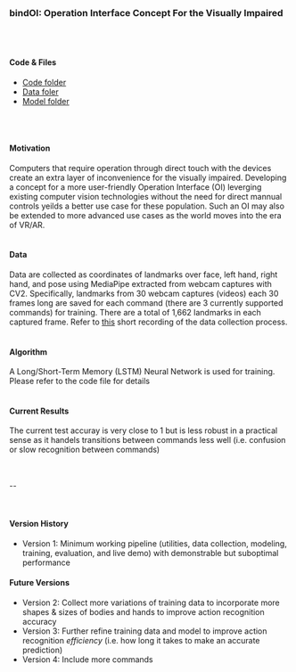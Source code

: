 </br>

### bindOI: Operation Interface Concept For the Visually Impaired
</br>
</br>

#### Code & Files
- [Code folder](https://drive.google.com/drive/folders/1yUbV3VjX3Jasnvd_OFGMxiV0u8tXPYp6?usp=sharing)
- [Data foler](https://drive.google.com/drive/folders/1dTroHtgS9cep5CFhvXOFp-z-8uQaxCka?usp=sharing)
- [Model folder](https://drive.google.com/drive/folders/1iO76YteRA0e2U6wuBDHDtrucM66aWJhu?usp=sharing)
</br>
</br>

#### Motivation
Computers that require operation through direct touch with the devices create an extra layer of inconvenience for the visually impaired. Developing a concept for a more user-friendly Operation Interface (OI) leverging existing computer vision technologies without the need for direct mannual controls yeilds a better use case for these population. Such an OI may also be extended to more advanced use cases as the world moves into the era of VR/AR. 
</br>
</br>

#### Data
Data are collected as coordinates of landmarks over face, left hand, right hand, and pose using MediaPipe extracted from webcam captures with CV2. Specifically, landmarks from 30 webcam captures (videos) each 30 frames long are saved for each command (there are 3 currently supported commands) for training. There are a total of 1,662 landmarks in each captured frame. Refer to [this]() short recording of the data collection process.
</br>
</br>

#### Algorithm
A Long/Short-Term Memory (LSTM) Neural Network is used for training. Please refer to the code file for details
</br>
</br>

#### Current Results
The current test accuray is very close to 1 but is less robust in a practical sense as it handels transitions between commands less well (i.e. confusion or slow recognition between commands)
</br>
</br>
</br>

--

</br>

#### Version History
- Version 1: Minimum working pipeline (utilities, data collection, modeling, training, evaluation, and live demo) with demonstrable but suboptimal performance

#### Future Versions
- Version 2: Collect more variations of training data to incorporate more shapes & sizes of bodies and hands to improve action recognition accuracy
- Version 3: Further refine training data and model to improve action recognition _efficiency_ (i.e. how long it takes to make an accurate prediction)
- Version 4: Include more commands
